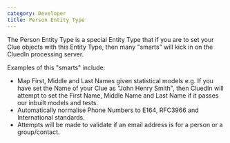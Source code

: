 ```yaml
---
category: Developer
title: Person Entity Type
---
```


The Person Entity Type is a special Entity Type that if you are to set your Clue objects with this Entity Type, then many "smarts" will kick in on the CluedIn processing server. 

Examples of this "smarts" include: 

 - Map First, Middle and Last Names given statistical models e.g. If you have set the Name of your Clue as "John Henry Smith", then CluedIn will attempt to set the First Name, Middle Name and Last Name if it passes our inbuilt models and tests.
 - Automatically normalise Phone Numbers to E164, RFC3966 and International standards.
 - Attempts will be made to validate if an email address is for a person or a group/contact.